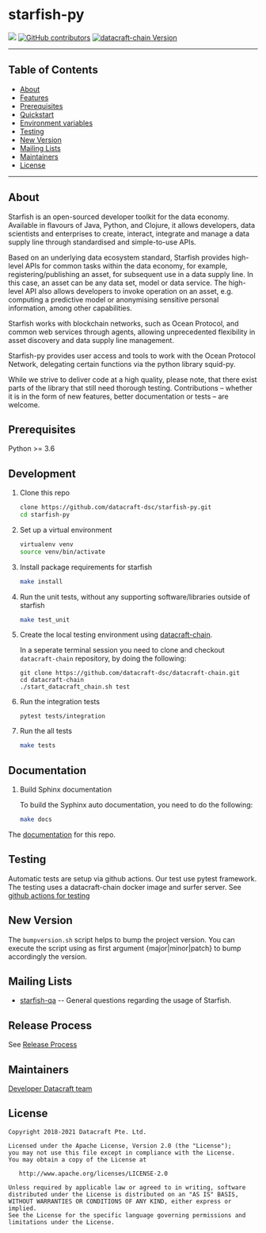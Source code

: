 # starfish-py

![](https://github.com/datacraft-dsc/starfish-py/workflows/testing/badge.svg)
[![GitHub contributors](https://img.shields.io/github/contributors/datacraft-dsc/starfish-py.svg)](https://github.com/datacraft-dsc/starfish-py/graphs/contributors)
[![datacraft-chain Version](https://img.shields.io/badge/datacraft--chain-release-blue.svg)](https://github.com/datacraft-dsc/datacraft-chain)

---

## Table of Contents

  - [About](#about)
  - [Features](#features)
  - [Prerequisites](#prerequisites)
  - [Quickstart](#quickstart)
  - [Environment variables](#environment-variables)
  - [Testing](#testing)
  - [New Version](#new-version)
  - [Mailing Lists](#mailing-list)
  - [Maintainers](#maintainers)
  - [License](#license)

---

## About

Starfish is an open-sourced developer toolkit for the data economy. Available in flavours of Java, Python, and Clojure, it allows developers, data scientists and enterprises to create, interact, integrate and manage a data supply line through standardised and simple-to-use APIs.

Based on an underlying data ecosystem standard, Starfish provides high-level APIs for common tasks within the data economy, for example, registering/publishing an asset, for subsequent use in a data supply line. In this case, an asset can be any data set, model or data service. The high-level API also allows developers to invoke operation on an asset, e.g. computing a predictive model or anonymising sensitive personal information, among other capabilities.

Starfish works with blockchain networks, such as Ocean Protocol, and common web services through agents, allowing unprecedented flexibility in asset discovery and data supply line management.

Starfish-py provides user access and tools to work with the Ocean Protocol Network, delegating certain functions via the python library squid-py.

While we strive to deliver code at a high quality, please note, that there exist parts of the library that still need thorough testing.
Contributions – whether it is in the form of new features, better documentation or tests – are welcome.

## Prerequisites

Python >= 3.6

## Development

1. Clone this repo

    ```bash
    clone https://github.com/datacraft-dsc/starfish-py.git
    cd starfish-py
    ```

1. Set up a virtual environment

    ```bash
    virtualenv venv
    source venv/bin/activate
    ```

1. Install package requirements for starfish

    ```bash
    make install
    ```

1. Run the unit tests, without any supporting software/libraries outside of starfish

    ```bash
    make test_unit
    ```

1. Create the local testing environment using [datacraft-chain](https://github.com/datacraft-dsc/datacraft-chain).

    In a seperate terminal session you need to clone and checkout ```datacraft-chain``` repository, by doing the following:
    ```
    git clone https://github.com/datacraft-dsc/datacraft-chain.git
    cd datacraft-chain
    ./start_datacraft_chain.sh test
    ```

1. Run the integration tests

    ```
    pytest tests/integration
    ```

1. Run the all tests

    ```bash
    make tests
    ```

## Documentation

1. Build Sphinx documentation

    To build the Syphinx auto documentation, you need to do the following:
    ```bash
    make docs
    ```

The [documentation](https://datacraft-dsc.github.io/starfish-py) for this repo.


## Testing

Automatic tests are setup via github actions.
Our test use pytest framework.
The testing uses a datacraft-chain docker image and surfer server.
See [github actions for testing](https://github.com/datacraft-dsc/starfish-py/blob/release/.github/workflows/testing.yml)

## New Version

The `bumpversion.sh` script helps to bump the project version. You can execute the script using as first argument {major|minor|patch} to bump accordingly the version.

## Mailing Lists

  * [starfish-qa](developer@datacraft.sg) -- General questions regarding the usage of Starfish.

## Release Process

See [Release Process](https://github.com/datacraft-dsc/starfish-py/blob/develop/RELEASE_PROCESS.md)


## Maintainers

 [Developer Datacraft team](developer@datacraft-dsc.sg)


## License

```
Copyright 2018-2021 Datacraft Pte. Ltd.

Licensed under the Apache License, Version 2.0 (the "License");
you may not use this file except in compliance with the License.
You may obtain a copy of the License at

   http://www.apache.org/licenses/LICENSE-2.0

Unless required by applicable law or agreed to in writing, software
distributed under the License is distributed on an "AS IS" BASIS,
WITHOUT WARRANTIES OR CONDITIONS OF ANY KIND, either express or implied.
See the License for the specific language governing permissions and
limitations under the License.
